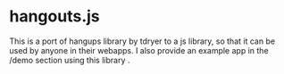 # hangouts.js
This is a port of hangups library by tdryer to a js library, so that it can be used by anyone in their webapps. I also provide an example app in the /demo section using this library .
